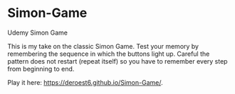 # Simon-Game
Udemy Simon Game 

This is my take on the classic Simon Game. Test your memory by remembering the sequence in which the buttons light up. Careful the pattern does not restart (repeat itself) so you have to remember every step from beginning to end.

Play it here: https://deroest6.github.io/Simon-Game/.
